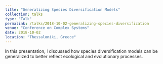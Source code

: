 ```yaml
---
title: "Generalizing Species Diversification Models"
collection: talks
type: "Talk"
permalink: /talks/2018-10-02-generalizing-species-diversification
venue: "Conference on Complex Systems"
date: 2018-10-02
location: "Thessaloniki, Greece"
---
```


In this presentation, I discussed how species diversification models can be generalized to better reflect ecological and evolutionary processes.
